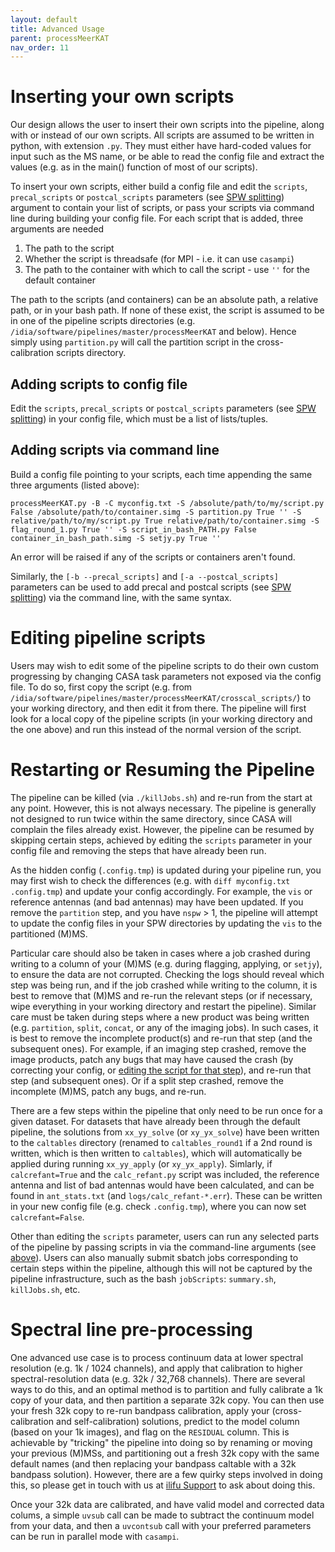 ```yaml
---
layout: default
title: Advanced Usage
parent: processMeerKAT
nav_order: 11
---
```


# Inserting your own scripts

Our design allows the user to insert their own scripts into the pipeline, along with or instead of our own scripts. All scripts are assumed to be written in python, with extension `.py`. They must either have hard-coded values for input such as the MS name, or be able to read the config file and extract the values (e.g. as in the main() function of most of our scripts).

To insert your own scripts, either build a config file and edit the `scripts`, `precal_scripts` or `postcal_scripts` parameters (see [SPW splitting](/docs/processMeerKAT/config-files#spw-splitting)) argument to contain your list of scripts, or pass your scripts via command line during building your config file. For each script that is added, three arguments are needed

1. The path to the script
2. Whether the script is threadsafe (for MPI - i.e. it can use `casampi`)
3. The path to the container with which to call the script - use `''` for the default container

The path to the scripts (and containers) can be an absolute path, a relative path, or in your bash path. If none of these exist, the script is assumed to be in one of the pipeline scripts directories (e.g. `/idia/software/pipelines/master/processMeerKAT` and below). Hence simply using `partition.py` will call the partition script in the cross-calibration scripts directory.

## Adding scripts to config file

Edit the `scripts`, `precal_scripts` or `postcal_scripts` parameters (see [SPW splitting](/docs/processMeerKAT/config-files#spw-splitting)) in your config file, which must be a list of lists/tuples.

## Adding scripts via command line

Build a config file pointing to your scripts, each time appending the same three arguments (listed above):

```processMeerKAT.py -B -C myconfig.txt -S /absolute/path/to/my/script.py False /absolute/path/to/container.simg -S partition.py True '' -S relative/path/to/my/script.py True relative/path/to/container.simg -S flag_round_1.py True '' -S script_in_bash_PATH.py False container_in_bash_path.simg -S setjy.py True ''```

An error will be raised if any of the scripts or containers aren't found.

Similarly, the `[-b --precal_scripts]` and `[-a --postcal_scripts]` parameters can be used to add precal and postcal scripts (see [SPW splitting](/docs/processMeerKAT/config-files#spw-splitting)) via the command line, with the same syntax.

# Editing pipeline scripts

Users may wish to edit some of the pipeline scripts to do their own custom progressing by changing CASA task parameters not exposed via the config file. To do so, first copy the script (e.g. from `/idia/software/pipelines/master/processMeerKAT/crosscal_scripts/`) to your working directory, and then edit it from there. The pipeline will first look for a local copy of the pipeline scripts (in your working directory and the one above) and run this instead of the normal version of the script.

<!-- If you can't find the script, type `which processMeerKAT.py` into your terminal, and then search in the same directory (e.g. `which `) -->


# Restarting or Resuming the Pipeline

The pipeline can be killed (via `./killJobs.sh`) and re-run from the start at any point. However, this is not always necessary. The pipeline is generally not designed to run twice within the same directory, since CASA will complain the files already exist. However, the pipeline can be resumed by skipping certain steps, achieved by editing the `scripts` parameter in your config file and removing the steps that have already been run.

As the hidden config (`.config.tmp`) is updated during your pipeline run, you may first wish to check the differences (e.g. with `diff myconfig.txt .config.tmp`) and update your config accordingly. For example, the `vis` or reference antennas (and bad antennas) may have been updated. If you remove the `partition` step, and you have `nspw` > 1, the pipeline will attempt to update the config files in your SPW directories by updating the `vis` to the partitioned (M)MS.

Particular care should also be taken in cases where a job crashed during writing to a column of your (M)MS (e.g. during flagging, applying, or `setjy`), to ensure the data are not corrupted. Checking the logs should reveal which step was being run, and if the job crashed while writing to the column, it is best to remove that (M)MS and re-run the relevant steps (or if necessary, wipe everything in your working directory and restart the pipeline). Similar care must be taken during steps where a new product was being written (e.g. `partition`, `split`, `concat`, or any of the imaging jobs). In such cases, it is best to remove the incomplete product(s) and re-run that step (and the subsequent ones). For example, if an imaging step crashed, remove the image products, patch any bugs that may have caused the crash (by correcting your config, or [editing the script for that step](#editing-pipeline-scripts)), and re-run that step (and subsequent ones). Or if a split step crashed, remove the incomplete (M)MS, patch any bugs, and re-run.

There are a few steps within the pipeline that only need to be run once for a given dataset. For datasets that have already been through the default pipeline, the solutions from `xx_yy_solve` (or `xy_yx_solve`) have been written to the `caltables` directory (renamed to `caltables_round1` if a 2nd round is written, which is then written to `caltables`), which will automatically be applied during running `xx_yy_apply` (or `xy_yx_apply`). Simlarly, if `calcrefant=True` and the `calc_refant.py` script was included, the reference antenna and list of bad antennas would have been calculated, and can be found in `ant_stats.txt` (and `logs/calc_refant-*.err`). These can be written in your new config file (e.g. check `.config.tmp`), where you can now set `calcrefant=False`.

Other than editing the `scripts` parameter, users can run any selected parts of the pipeline by passing scripts in via the command-line arguments (see [above](#inserting-your-own-scripts)). Users can also manually submit sbatch jobs corresponding to certain steps within the pipeline, although this will not be captured by the pipeline infrastructure, such as the bash `jobScripts`: `summary.sh`, `killJobs.sh`, etc.

# Spectral line pre-processing

One advanced use case is to process continuum data at lower spectral resolution (e.g. 1k / 1024 channels), and apply that calibration to higher spectral-resolution data (e.g. 32k / 32,768 channels). There are several ways to do this, and an optimal method is to partition and fully calibrate a 1k copy of your data, and then partition a separate 32k copy. You can then use your fresh 32k copy to re-run bandpass calibration, apply your (cross-calibration and self-calibration) solutions, predict to the model column (based on your 1k images), and flag on the `RESIDUAL` column. This is achievable by "tricking" the pipeline into doing so by renaming or moving your previous (M)MSs, and partitioning out a fresh 32k copy with the same default names (and then replacing your bandpass caltable with a 32k bandpass solution). However, there are a few quirky steps involved in doing this, so please get in touch with us at [ilifu Support](mailto:support@ilifu.ac.za) to ask about doing this.

Once your 32k data are calibrated, and have valid model and corrected data colums, a simple `uvsub` call can be made to subtract the continuum model from your data, and then a `uvcontsub` call with your preferred parameters can be run in parallel mode with `casampi`.
